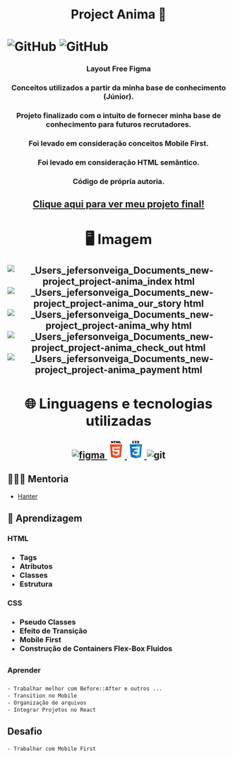 <h1 align="center">Project Anima&nbsp🍰 <h1/>

  <img alt="GitHub" src="https://img.shields.io/github/license/jveiiga/project-anima">
  <img alt="GitHub" src="https://img.shields.io/badge/jveiiga-project%20digital-yellow">
 
<h3 align="center">Layout Free Figma<h3/> 
<h3 align="center">Conceitos utilizados a partir da minha base de conhecimento (Júnior).<h3/>
<h3 align="center">Projeto finalizado com o intuito de fornecer minha base de conhecimento para futuros recrutadores.<h3/>
<h3 align="center">Foi levado em consideração conceitos Mobile First.<h3/>
<h3 align="center">Foi levado em consideração HTML semântico.<h3/>
<h3 align="center">Código de própria autoria.<h3/>

<h2 align="center"><a href="https://jveiiga.github.io/project-digital/" alt="MNTN" target="_blank">Clique aqui para ver meu projeto final!<a/><h2/> 
  
## 🖥  Imagem

![_Users_jefersonveiga_Documents_new-project_project-anima_index html](https://user-images.githubusercontent.com/57195630/126845267-5aaa84c6-2a4f-472a-8e66-b2f43aaf714e.png)
![_Users_jefersonveiga_Documents_new-project_project-anima_our_story html](https://user-images.githubusercontent.com/57195630/126845337-901aafac-49ef-4ef4-b4fb-d2138217fe38.png)
![_Users_jefersonveiga_Documents_new-project_project-anima_why html](https://user-images.githubusercontent.com/57195630/126845396-3391bfa0-df86-4510-a4d7-8dc83d28fa7d.png)
![_Users_jefersonveiga_Documents_new-project_project-anima_check_out html](https://user-images.githubusercontent.com/57195630/126845455-9e6ce964-9ff8-463a-8e2b-1ac55b2d359b.png)
![_Users_jefersonveiga_Documents_new-project_project-anima_payment html](https://user-images.githubusercontent.com/57195630/126845511-313fa7c1-19f7-4aad-9ae6-cc3ba24d10fa.png)

## 🌐 Linguagens e tecnologias utilizadas
<a href="https://www.figma.com/file/rf4PxqFBWBkHa9NoP8elGY/Anima---Miss-Cupcake-Responsive-Sample-File-(Community)?node-id=0%3A1" target="_blank"> <img src="https://www.vectorlogo.zone/logos/figma/figma-icon.svg" alt="figma" width="40" height="40" /> </a>
<a href="https://github.com/jveiiga/project-anima/blob/main/index.html" target="_blank"> <img src="https://raw.githubusercontent.com/devicons/devicon/master/icons/html5/html5-original-wordmark.svg"  alt="html5" width="40" height="40" /> <a/> 
<a href="https://github.com/jveiiga/project-anima/blob/main/style.css" target="_blank"> <img src="https://raw.githubusercontent.com/devicons/devicon/master/icons/css3/css3-original-wordmark.svg" alt="css3" width="40" height="40" /> </a> 
<img src="https://www.vectorlogo.zone/logos/git-scm/git-scm-icon.svg" alt="git" width="40" height="40"/> 

## 👨🏻‍🏫 Mentoria

- <a href="https://github.com/hanters">Hanter<a/>
  
## 🌱 Aprendizagem
  
<h3>HTML<h3/>
  
  - Tags
  - Atributos 
  - Classes
  - Estrutura 
  
<h3>CSS<h3/>
  
   - Pseudo Classes 
   - Efeito de Transição
   - Mobile First
   - Construção de Containers Flex-Box Fluidos  
 
 ## <h3>Aprender<h3/>
 
    - Trabalhar melhor com Before::After e outros ... 
    - Transition no Mobile
    - Organização de arquivos
    - Integrar Projetos no React
    
 ## Desafio
    - Trabalhar com Mobile First
   
  

